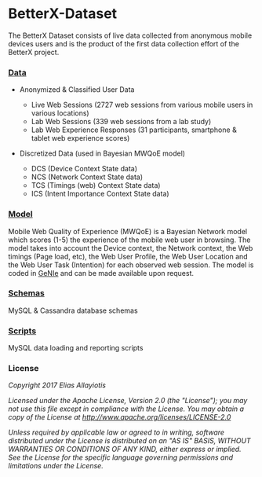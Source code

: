 # BetterX-Dataset
The BetterX Dataset consists of live data collected from anonymous mobile devices users and is the product of the first data collection effort of the BetterX project.

### [Data](https://github.com/eliasall/BetterX-Dataset/tree/master/data)

* Anonymized & Classified User Data
  * Live Web Sessions (2727 web sessions from various mobile users in various locations)
  * Lab Web Sessions (339 web sessions from a lab study)
  * Lab Web Experience Responses (31 participants, smartphone & tablet web experience scores)

* Discretized Data (used in Bayesian MWQoE model)
  * DCS (Device Context State data)
  * NCS (Network Context State data)
  * TCS (Timings (web) Context State data)
  * ICS (Intent Importance Context State data)

### [Model](https://github.com/eliasall/BetterX-Dataset/tree/master/model)
Mobile Web Quality of Experience (MWQoE) is a Bayesian Network model which scores (1-5) the experience of the mobile web user in browsing.  The model takes into account the Device context, the Network context, the Web timings (Page load, etc), the Web User Profile, the Web User Location and the Web User Task (Intention) for each observed web session.  The model is coded in [GeNIe](https://www.bayesfusion.com/genie-modeler) and can be made available upon request.

### [Schemas](https://github.com/eliasall/BetterX-Dataset/tree/master/schemas)
MySQL & Cassandra database schemas

### [Scripts](https://github.com/eliasall/BetterX-Dataset/tree/master/sql)
MySQL data loading and reporting scripts


### License
_Copyright 2017 Elias Allayiotis_

_Licensed under the Apache License, Version 2.0 (the "License"); you may not use this file except in compliance with the License. You may obtain a copy of the License at http://www.apache.org/licenses/LICENSE-2.0_

_Unless required by applicable law or agreed to in writing, software distributed under the License is distributed on an "AS IS" BASIS, WITHOUT WARRANTIES OR CONDITIONS OF ANY KIND, either express or implied. See the License for the specific language governing permissions and limitations under the License._
